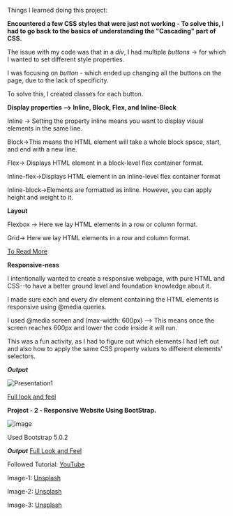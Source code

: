 
Things I learned doing this project:



**Encountered a few CSS styles that were just not working - To solve this, I had to go back to the basics of understanding the "Cascading" part of CSS.**
   
The issue with my code was that in a *div*, I had multiple *buttons* -> for which I wanted to set different style properties. 

I was focusing on *button* - which ended up changing all the buttons on the page, due to the lack of specificity. 

To solve this, I created classes for each button.




**Display properties --> Inline, Block, Flex, and Inline-Block**
   
Inline -> Setting the property inline means you want to display visual elements in the same line.

Block->This means the HTML element will take a whole block space, start, and end with a new line. 

Flex-> Displays HTML element in a block-level flex container format.

Inline-flex->Displays HTML element in an inline-level flex container format

Inline-block->Elements are formatted as inline. However, you can apply height and weight to it.




**Layout**
   
Flexbox -> Here we lay HTML elements in a row or column format. 

Grid-> Here we lay HTML elements in a row and column format.

[To Read More](https://developer.mozilla.org/en-US/docs/Learn/CSS/CSS_layout/Introduction)


**Responsive-ness**
   
I intentionally wanted to create a responsive webpage, with pure HTML and CSS--to have a better ground level and foundation knowledge about it.

I made sure each and every div element containing the HTML elements is responsive using @media queries.

I used @media screen and (max-width: 600px) --> This means once the screen reaches 600px and lower the code inside it will run.

This was a fun activity, as I had to figure out which elements I had left out and also how to apply the same CSS property values to different elements' selectors.


***Output***

![Presentation1](https://github.com/user-attachments/assets/61249ec3-c998-41ae-b88f-18892c5edb56)

[Full look and feel](https://github.com/Ankhi12/Portfolio-Projects/blob/main/projects/Presentation1.pdf)




**Project - 2 - Responsive Website Using BootStrap.**

![image](https://github.com/user-attachments/assets/ce742a1a-8741-47a1-aea9-b8ac5fe8afd1)


Used Bootstrap 5.0.2

***Output***
[Full Look and Feel](https://github.com/Ankhi12/Portfolio-Projects/blob/main/projects/project2Bootstrapresponsiveproject/Presentation2.pdf)


Followed Tutorial: [YouTube](https://www.youtube.com/watch?v=4sosXZsdy-s) 


Image-1: [Unsplash](https://unsplash.com/photos/macbook-pro-turned-on-Bd7gNnWJBkU)


Image-2: [Unsplash](https://unsplash.com/photos/green-plant-on-white-cabinet-HstwCJX0jT4)


Image-3: [Unsplash](https://unsplash.com/photos/a-computer-screen-with-a-logo-on-it-UYsBCu9RP3Y)


